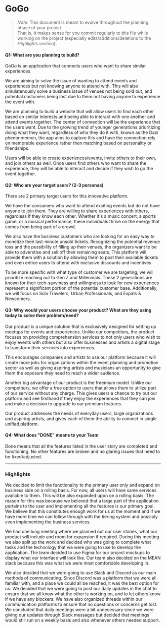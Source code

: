 # GoGo

> _Note:_ This document is meant to evolve throughout the planning phase of your project.  
> That is, it makes sense for you commit regularly to this file while working on the project (especially edits/additions/deletions to the _Highlights_ section).

#### **Q1: What are you planning to build?**

GoGo is an application that connects users who want to share similar experiences.

We are aiming to solve the issue of wanting to attend events and experiences but not knowing anyone to attend with. This will also simulatenously solve a business issue of venues not being sold out, and potential customers being lost due to them not having anyone to experience the event with.

We are planning to build a website that will allow users to find each other based on
similar interests and being able to interact with one another and attend events together.
The center of connection will be the experience that the users want. Due to the growing
trend of younger generations prioritizing doing what they want, regardless of who they do it with, known as the Dazi phenonmemon, the app aims to capture this and have the connection rely on memorable experience rather then matching based on personality or friendships.

Users will be able to create experiences/events, invite others to their own, and join others as well. Once users find others who want to share the experience, they will be able to interact and decide if they wish to go the event together.

#### **Q2: Who are your target users? (2-3 personas)**

There are 2 primary target users for this innovative platform.

We have the consumers who want to attend exciting events but do not have anyone to join them. They are willing to share experiences with others, regardless if they know each other. Whether it's a music concert, a sports game, or a musical performance, these individuals thrive on the energy that comes from being part of a crowd.

We also have the business customers who are looking for an easy way to monetize their last-minute unsold tickets. Recognizing the potential revenue loss and the possibility of filling up their venues, the organizers want to be able to adverstise and sell off their remaining seats. This platform will provide them with a solution by allowing them to post their available tickets and even entice users to attend with exclusive discounts and incentives.

To be more specific with what type of customer we are targeting, we will prioritize reaching out to Gen Z and Millennials. These 2 generations are known for their tech-savviness and willingness to look for new experiences represent a significant portion of the potential customer base. Additionally, we will focus on Solo Travelers, Urban Professionals, and Expats & Newcomers.

#### **Q3: Why would your users choose your product? What are they using today to solve their problem/need?**

Our product is a unique solution that is exclusively designed for setting up meetups for events and experiences. Unlike our competitors, the product focuses on providing comprehension services to not only users who wish to enjoy events with others but also offer businesses and artists a digital stage to transform their services into experiences.

This encourages companies and artists to use our platform because it will create more jobs for organizations within the event planning and promotion sector as well as giving aspiring artists and musicians an opportunity to give them the exposure they need to reach a wider audience.

Another big advantage of our product is the freemium model. Unlike our competitors, we offer a free option to users that allows them to utilize part of our service without any charge. This gives users a chance to try out our platform and see firsthand if they enjoy the experiences that they can join and make a decision to upgrade to our premium features.

Our product addresses the needs of everyday users, large organizations and aspiring artists, and gives each of them the ability to connect in single unified platform.

#### Q4: What does "DONE" means to your Team

Done means that all the features listed in the user story are completed and functioning. No other features are broken and no glaring issues that need to be fixed/adjusted.

---

### **Highlights**

We decided to limit the functionality to the primary user only and expand on business side on a rolling basis. For now, all users will have same services available to them. This will be also expanded upon on a rolling basis. The reason for this was because we believed that a large part of the application pertains to the user and implementing all the features is our primary goal. We believe that this constitutes enough work for us at the moment and if we have more time we can follow through with the tiering system and possibly even implementing the business services.

We had one long meeting where we planned out our user stories, what our product will include and room for expansion if required. During this meeting we also split up the work and decided who was going to complete what tasks and the technology that we were going to use to develop the application. The team decided to use Figma for our project mockups to display what our interface will look like. Our team also decided on the MEAN stack because this was what we were most comfortable developing in.

We also decided that we were going to use Slack and Discord as our main methods of communicating. Since Discord was a platform that we were all familiar with, and a place we could all be reached, it was the best option for us. We decided that we were going to post our daily updates in the chat to ensure that we all know what the other is working on, and to let others know if we have any blockers. We have also organized threads within our communication platforms to ensure that no questions or concerns get lost. We concluded that daily meetings were a bit unnecessary since we were giving our updates through Slack messages but decided that meetings would still run on a weekly basis and also whenever others needed support.
